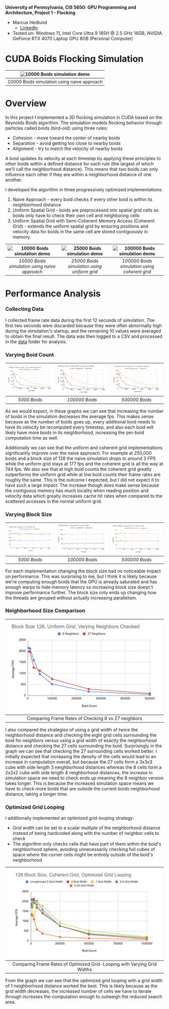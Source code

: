 **University of Pennsylvania, CIS 5650: GPU Programming and Architecture,
Project 1 - Flocking**

* Marcus Hedlund
  * [LinkedIn](https://www.linkedin.com/in/marcushedlund/)
* Tested on: Windows 11, Intel Core Ultra 9 185H @ 2.5 GHz 16GB, NVIDIA GeForce RTX 4070 Laptop GPU 8GB (Personal Computer)

# CUDA Boids Flocking Simulation
|![10000 Boids simulation demo](images/10000BoidGif.gif)|
|:--:|
|10000 Boids simulation using naive approach|

# Overview

In this project I implemented a 3D flocking simulation in CUDA based on the Reynolds Boids algorithm. The simulation models flocking behavior through particles called boids (bird-oid) using three rules:

* Cohesion - move toward the center of nearby boids
* Separation - avoid getting too close to nearby boids
* Alignment - try to match the velocity of nearby boids

A boid updates its velocity at each timestep by applying these principles to other boids within a defined distance for each rule (the largest of which we'll call the neighborhood distance). This means that two boids can only influence each other if they are within a neighborhood distance of one another.

I developed the algorithm in three progressively optimized implementations:
1. Naive Approach - every boid checks if every other boid is within its neighborhood distance
2. Uniform Spatial Grid - boids are preprocessed into spatial grid cells so boids only have to check their own cell and neighboring cells
3. Uniform Spatial Grid with Semi-Coherent Memory Access (Coherent Grid) - extends the uniform spatial grid by ensuring positions and velocity data for boids in the same cell are stored contiguously in memory.

|![10000 Boids simulation demo](images/10000BoidGif.gif)| ![25000 Boids simulation demo](images/25000BoidGif.gif) | ![100000 Boids simulation demo](images/100000BoidGif.gif) |
|:--:|:--:|:--:|
| *10000 Boids simulation using naive approach* | *25000 Boids simulation using uniform grid* | *100000 Boids simulation using coherent grid* |

# Performance Analysis

### Collecting Data

I collected frame rate data during the first 12 seconds of simulation. The first two seconds were discarded because they were often abnormally high during the simulation's startup, and the remaining 10 values were averaged to obtain the final result. The data was then logged to a CSV and processed in the [data](https://github.com/mhedlund7/Project1-CUDA-Flocking/tree/main/data) folder for analysis.

### Varying Boid Count
|![128 Block Size Boids: Average FPS vs Number of Boids](images/AverageFPSvsNumBoids1.png)|![256 Block Size Boids: Average FPS vs Number of Boids](images/AverageFPSvsNumBoids2.png)|![1024 Block Size Boids: Average FPS vs Number of Boids](images/AverageFPSvsNumBoids3.png)|
|:--:|:--:|:--:|
| *5000 Boids* | *100000 Boids* | *500000 Boids* |

As we would expect, in these graphs we can see that increasing the number of boids in the simulation decreases the average fps. This makes sense because as the number of boids goes up, every additional boid needs to have its velocity be recomputed every timestep, and also each boid will likely have more boids in its neighborhood, increasing the per-boid computation time as well.

Additionally we can see that the uniform and coherent grid implementations significantly improve over the naive approach. For example at 250,000 boids and a block size of 128 the naive simulation drops to around 3 FPS while the uniform grid stays at 177 fps and the coherent grid is all the way at 744 fps. We also see that at high boid counts the coherent grid greatly outperforms the uniform grid while at low boid counts their frame rates are roughly the same. This is the outcome I expected, but I did not expect it to have such a large impact. The increase though does make sense because the contiguous memory has much locality when reading position and velocity data which greatly increases cache hit rates when compared to the scattered accesses in the normal uniform grid.

### Varying Block Size
|![5000 Boids: Average FPS vs BlockSize](images/AverageFPSvsBlockSize1.png)|![100000 Boids: Average FPS vs BlockSize](images/AverageFPSvsBlockSize2.png)|![500000 Boids: Average FPS vs BlockSize](images/AverageFPSvsBlockSize3.png)|
|:--:|:--:|:--:|
| *5000 Boids* | *100000 Boids* | *500000 Boids* |

For each implementation changing the block size had no noticeable impact on performance. This was surprising to me, but I think it is likely because we're computing enough boids that the GPU is already saturated and has enough warps to hide memory latency so increasing block size doesn't improve performance further. The block size only ends up changing how the threads are grouped without actually increasing parallelism.

### Neighborhood Size Comparison

|![Comparing Frame Rates of Checking 8 vs 27 neighbors](images/NumNeighborsChecked.png)|
|:--:|
|Comparing Frame Rates of Checking 8 vs 27 neighbors|

I also compared the strategies of using a grid width of twice the neighborhood distance and checking the eight grid cells surrounding the boid for neighbors versus using a grid width of exactly the neighborhood distance and checking the 27 cells surrounding the boid.
Surprisingly in the graph we can see that checking the 27 surrounding cells worked better. I initially expected that increasing the density of the cells would lead to an increase in computation overall, but because the 27 cells form a 3x3x3 cube with side length 3 neighborhood distances whereas the 8 cells form a 2x2x2 cube with side length 4 neighborhood distances, the increase in simulation space we need to check ends up meaning the 8 neighbor version takes longer. This is because the increased simulation space means we have to check more boids that are outside the current boids neighborhood distance, taking a longer time.

### Optimized Grid Looping

I additionally implemented an optimized grid-looping strategy:
* Grid width can be set to a scalar multiple of the neighborhood distance instead of being hardcoded along with the number of neighbor cells to check
* The algorithm only checks cells that have part of them within the boid's neighborhood sphere, avoiding unnecessarily checking full cubes of space where the corner cells might be entirely outside of the boid's neighborhood

|![Comparing Frame Rates of Optimized Grid-Looping with Varying Grid Widths](images/GridLoopingOptimization.png)|
|:--:|
|Comparing Frame Rates of Optimized Grid-Looping with Varying Grid Widths|
From the graph we can see that the optimized grid looping with a grid width of 1 neighborhood distance worked the best. This is likely because as the grid width decreases, the increased number of cells we have to iterate through increases the computation enough to outweigh the reduced search area. 
